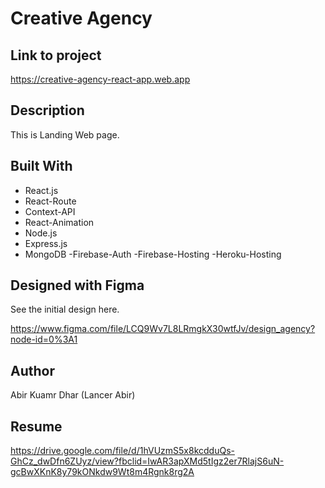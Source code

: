 
# Creative Agency

## Link to project

<https://creative-agency-react-app.web.app>

## Description

This is Landing Web page.

## Built With

- React.js
- React-Route
- Context-API
- React-Animation
- Node.js
- Express.js
- MongoDB
-Firebase-Auth
-Firebase-Hosting
-Heroku-Hosting

## Designed with Figma

See the initial design here.

<https://www.figma.com/file/LCQ9Wv7L8LRmgkX30wtfJv/design_agency?node-id=0%3A1>


## Author

Abir Kuamr Dhar (Lancer Abir)

## Resume

<https://drive.google.com/file/d/1hVUzmS5x8kcdduQs-GhCz_dwDfn6ZUyz/view?fbclid=IwAR3apXMd5tIgz2er7RlajS6uN-gcBwXKnK8y79kONkdw9Wt8m4Rgnk8rg2A>
